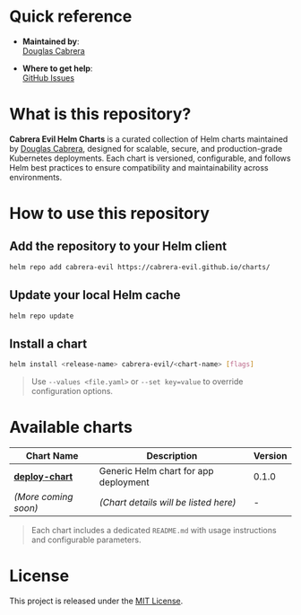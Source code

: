 <!--

********************************************************************************

WARNING:

    DO NOT EDIT "charts/README.md"

    IT IS PARTIALLY AUTO-GENERATED

    (based on chart directories, Chart.yaml files, and Helm metadata)

********************************************************************************

-->

# Quick reference

- **Maintained by**:  
  [Douglas Cabrera](https://cabrera-dev.com)

- **Where to get help**:  
  [GitHub Issues](https://github.com/cabrera-evil/charts/issues)

# What is this repository?

**Cabrera Evil Helm Charts** is a curated collection of Helm charts maintained by [Douglas Cabrera](https://github.com/cabrera-evil), designed for scalable, secure, and production-grade Kubernetes deployments. Each chart is versioned, configurable, and follows Helm best practices to ensure compatibility and maintainability across environments.

# How to use this repository

## Add the repository to your Helm client

```bash
helm repo add cabrera-evil https://cabrera-evil.github.io/charts/
```

## Update your local Helm cache

```bash
helm repo update
```

## Install a chart

```bash
helm install <release-name> cabrera-evil/<chart-name> [flags]
```

> Use `--values <file.yaml>` or `--set key=value` to override configuration options.

# Available charts

| Chart Name                         | Description                           | Version |
| ---------------------------------- | ------------------------------------- | ------- |
| **[deploy-chart](./deploy-chart)** | Generic Helm chart for app deployment | 0.1.0   |
| *(More coming soon)*               | *(Chart details will be listed here)* | -       |

> Each chart includes a dedicated `README.md` with usage instructions and configurable parameters.

# License

This project is released under the [MIT License](https://github.com/cabrera-evil/charts/blob/master/LICENSE).

